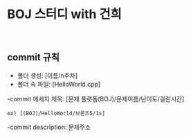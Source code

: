 # BOJ 스터디 with 건희
<br/>


## commit 규칙
- 폴더 생성: [이름/n주차] 
- 폴더 속 파일: [HelloWorld.cpp]

-commit 메세지 제목: [문제 플랫폼(BOJ)/문제이름/난이도/걸린시간]
```
ex) [(BOJ)/HelloWorld/브론즈5/1s]
```
-commit description: 문제주소
